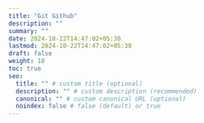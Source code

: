 ```yaml
---
title: "Git Github"
description: ""
summary: ""
date: 2024-10-22T14:47:02+05:30
lastmod: 2024-10-22T14:47:02+05:30
draft: false
weight: 10
toc: true
seo:
  title: "" # custom title (optional)
  description: "" # custom description (recommended)
  canonical: "" # custom canonical URL (optional)
  noindex: false # false (default) or true
---
```


